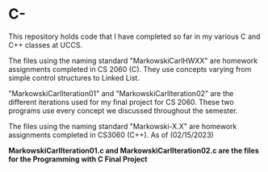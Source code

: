 # C-

This repository holds code that I have completed so far in my various C and C++ classes at UCCS. 

The files using the naming standard "MarkowskiCarlHWXX" are homework assignments completed in CS 2060 (C). They use concepts varying from simple control structures to Linked List.

"MarkowskiCarlIteration01" and "MarkowskiCarlIteration02" are the different iterations used for my final project for CS 2060. These two programs use every concept we discussed throughout the semester.

The files using the naming standard "Markowski-X.X" are homework assignments completed in CS3060 (C++). As of (02/15/2023)

**MarkowskiCarlIteration01.c and MarkowskiCarlIteration02.c are the files for the Programming with C Final Project**
